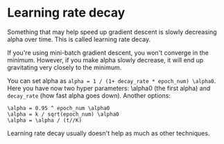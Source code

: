 # Learning rate decay

Something that may help speed up gradient descent is slowly decreasing alpha over time. This is called learning rate decay.

If you're using mini-batch gradient descent, you won't converge in the minimum. However, if you make alpha slowly decrease, it will end up gravitating very closely to the minimum.

You can set alpha as `alpha = 1 / (1+ decay_rate * epoch_num) \alpha0`. Here you have now two hyper parameters: \alpha0 (the first alpha) and `decay_rate` (how fast alpha goes down). Another options:

```
\alpha = 0.95 ^ epoch_num \alpha0
\alpha = k / sqrt(epoch_num) \alpha0
\alpha = \alpha / (t//K)
```

Learning rate decay usually doesn't help as much as other techniques.

